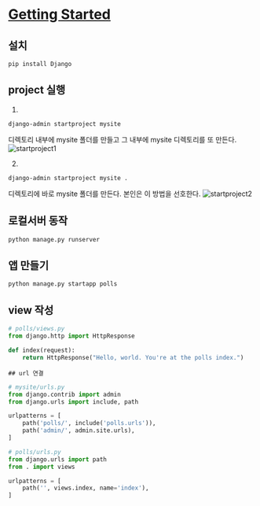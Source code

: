 # [Getting Started](https://docs.djangoproject.com/ko/2.1/intro/)

## 설치

```shell
pip install Django
```



## project 실행

1. 

```
django-admin startproject mysite
```
디렉토리 내부에 mysite 폴더를 만들고 그 내부에 mysite 디렉토리를 또 만든다.
![startproject1](https://user-images.githubusercontent.com/40619551/64148618-b0cd4100-ce5e-11e9-8a5d-722ae1f8d0a6.JPG)





2. 

```shell
django-admin startproject mysite .
```
디렉토리에 바로 mysite 폴더를 만든다.
본인은 이 방법을 선호한다.
![startproject2](https://user-images.githubusercontent.com/40619551/64148650-c2164d80-ce5e-11e9-9a3b-7cefc3ded708.JPG)



##  로컬서버 동작

```shell
python manage.py runserver
```



## 앱 만들기

```shell
python manage.py startapp polls
```



## view 작성

```python
# polls/views.py
from django.http import HttpResponse

def index(request):
    return HttpResponse("Hello, world. You're at the polls index.")
```



	## url 연결

```python
# mysite/urls.py
from django.contrib import admin
from django.urls import include, path

urlpatterns = [
    path('polls/', include('polls.urls')),
    path('admin/', admin.site.urls),
]
```

```python
# polls/urls.py
from django.urls import path
from . import views

urlpatterns = [
    path('', views.index, name='index'),
]
```

